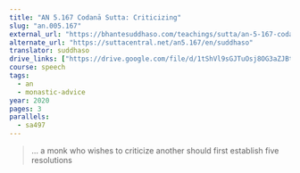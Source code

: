 ```yaml
---
title: "AN 5.167 Codanā Sutta: Criticizing"
slug: "an.005.167"
external_url: "https://bhantesuddhaso.com/teachings/sutta/an-5-167-codana-sutta/"
alternate_url: "https://suttacentral.net/an5.167/en/suddhaso"
translator: suddhaso
drive_links: ["https://drive.google.com/file/d/1tShVl9sGJTuOsj8OG3aZJBtugBLLrbq3/view?usp=drivesdk"]
course: speech
tags:
  - an
  - monastic-advice
year: 2020
pages: 3
parallels:
  - sa497
---
```


> … a monk who wishes to criticize another should first establish five resolutions

<!---->
